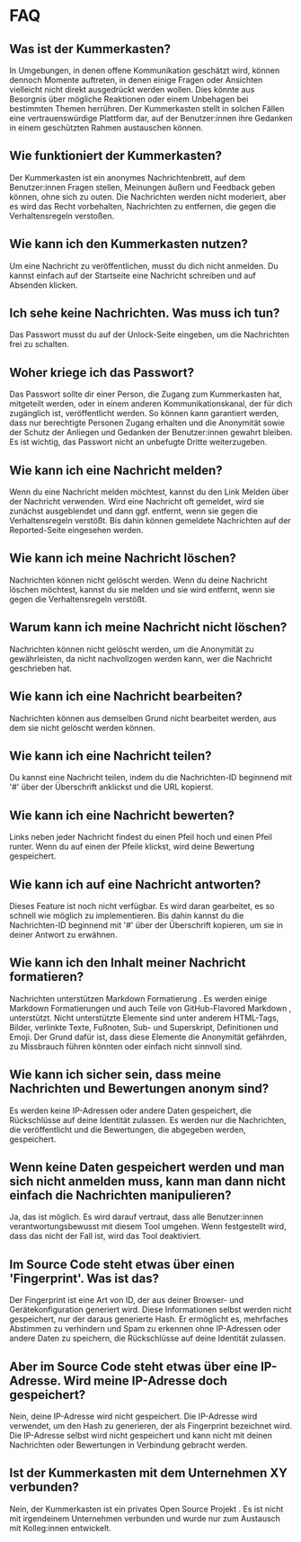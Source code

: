 # FAQ  

## Was ist der Kummerkasten?

In Umgebungen, in denen offene Kommunikation geschätzt wird, können dennoch Momente auftreten, in denen einige Fragen oder Ansichten vielleicht nicht direkt ausgedrückt werden wollen. Dies könnte aus Besorgnis über mögliche Reaktionen oder einem Unbehagen bei bestimmten Themen herrühren. Der Kummerkasten stellt in solchen Fällen eine vertrauenswürdige Plattform dar, auf der Benutzer:innen ihre Gedanken in einem geschützten Rahmen austauschen können.  

## Wie funktioniert der Kummerkasten?

Der Kummerkasten ist ein anonymes Nachrichtenbrett, auf dem Benutzer:innen Fragen stellen, Meinungen äußern und Feedback geben können, ohne sich zu outen. Die Nachrichten werden nicht moderiert, aber es wird das Recht vorbehalten, Nachrichten zu entfernen, die gegen die Verhaltensregeln verstoßen.  

## Wie kann ich den Kummerkasten nutzen?

Um eine Nachricht zu veröffentlichen, musst du dich nicht anmelden. Du kannst einfach auf der Startseite eine Nachricht schreiben und auf Absenden klicken.  

## Ich sehe keine Nachrichten. Was muss ich tun?

Das Passwort musst du auf der Unlock-Seite eingeben, um die Nachrichten frei zu schalten.  

## Woher kriege ich das Passwort?

Das Passwort sollte dir einer Person, die Zugang zum Kummerkasten hat, mitgeteilt werden, oder in einem anderen Kommunikationskanal, der für dich zugänglich ist, veröffentlicht werden. So können kann garantiert werden, dass nur berechtigte Personen Zugang erhalten und die Anonymität sowie der Schutz der Anliegen und Gedanken der Benutzer:innen gewahrt bleiben. Es ist wichtig, das Passwort nicht an unbefugte Dritte weiterzugeben.  

## Wie kann ich eine Nachricht melden?

Wenn du eine Nachricht melden möchtest, kannst du den Link Melden über der Nachricht verwenden. Wird eine Nachricht oft gemeldet, wird sie zunächst ausgeblendet und dann ggf. entfernt, wenn sie gegen die Verhaltensregeln verstößt. Bis dahin können gemeldete Nachrichten auf der Reported-Seite eingesehen werden.  

## Wie kann ich meine Nachricht löschen?

Nachrichten können nicht gelöscht werden. Wenn du deine Nachricht löschen möchtest, kannst du sie melden und sie wird entfernt, wenn sie gegen die Verhaltensregeln verstößt.  

## Warum kann ich meine Nachricht nicht löschen?

Nachrichten können nicht gelöscht werden, um die Anonymität zu gewährleisten, da nicht nachvollzogen werden kann, wer die Nachricht geschrieben hat.  

## Wie kann ich eine Nachricht bearbeiten?

Nachrichten können aus demselben Grund nicht bearbeitet werden, aus dem sie nicht gelöscht werden können.

## Wie kann ich eine Nachricht teilen?

Du kannst eine Nachricht teilen, indem du die Nachrichten-ID beginnend mit &apos;#&apos; über der Überschrift anklickst und die URL kopierst.  

## Wie kann ich eine Nachricht bewerten?

Links neben jeder Nachricht findest du einen Pfeil hoch und einen Pfeil runter. Wenn du auf einen der Pfeile klickst, wird deine Bewertung gespeichert.  

## Wie kann ich auf eine Nachricht antworten?

Dieses Feature ist noch nicht verfügbar. Es wird daran gearbeitet, es so schnell wie möglich zu implementieren. Bis dahin kannst du die Nachrichten-ID beginnend mit &apos;#&apos; über der Überschrift kopieren, um sie in deiner Antwort zu erwähnen.  

## Wie kann ich den Inhalt meiner Nachricht formatieren?

Nachrichten unterstützen Markdown Formatierung . Es werden einige Markdown Formatierungen und auch Teile von GitHub-Flavored Markdown , unterstützt. Nicht unterstützte Elemente sind unter anderem HTML-Tags, Bilder, verlinkte Texte, Fußnoten, Sub- und Superskript, Definitionen und Emoji. Der Grund dafür ist, dass diese Elemente die Anonymität gefährden, zu Missbrauch führen könnten oder einfach nicht sinnvoll sind.  

## Wie kann ich sicher sein, dass meine Nachrichten und Bewertungen anonym sind?

Es werden keine IP-Adressen oder andere Daten gespeichert, die Rückschlüsse auf deine Identität zulassen. Es werden nur die Nachrichten, die veröffentlicht und die Bewertungen, die abgegeben werden, gespeichert.  

## Wenn keine Daten gespeichert werden und man sich nicht anmelden muss, kann man dann nicht einfach die Nachrichten manipulieren?

Ja, das ist möglich. Es wird darauf vertraut, dass alle Benutzer:innen verantwortungsbewusst mit diesem Tool umgehen. Wenn festgestellt wird, dass das nicht der Fall ist, wird das Tool deaktiviert.  

## Im Source Code steht etwas über einen 'Fingerprint'. Was ist das?

Der Fingerprint ist eine Art von ID, der aus deiner Browser- und Gerätekonfiguration generiert wird. Diese Informationen selbst werden nicht gespeichert, nur der daraus generierte Hash. Er ermöglicht es, mehrfaches Abstimmen zu verhindern und Spam zu erkennen ohne IP-Adressen oder andere Daten zu speichern, die Rückschlüsse auf deine Identität zulassen.  

## Aber im Source Code steht etwas über eine IP-Adresse. Wird meine IP-Adresse doch gespeichert?

Nein, deine IP-Adresse wird nicht gespeichert. Die IP-Adresse wird verwendet, um den Hash zu generieren, der als Fingerprint bezeichnet wird. Die IP-Adresse selbst wird nicht gespeichert und kann nicht mit deinen Nachrichten oder Bewertungen in Verbindung gebracht werden.  

## Ist der Kummerkasten mit dem Unternehmen XY verbunden?

Nein, der Kummerkasten ist ein privates Open Source Projekt . Es ist nicht mit irgendeinem Unternehmen verbunden und wurde nur zum Austausch mit Kolleg:innen entwickelt.
